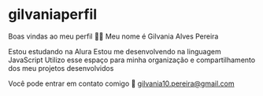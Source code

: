 # gilvaniaperfil
Boas vindas ao meu perfil 💙💙
Meu nome é Gilvania Alves Pereira

Estou estudando na Alura
Estou me desenvolvendo na linguagem JavaScript
Utilizo esse espaço para minha organização e compartilhamento dos meu projetos desenvolvidos

Você pode entrar em contato comigo 📧
gilvania10.pereira@gmail.com
